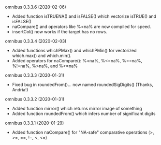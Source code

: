 omnibus 0.3.3.6 (2020-02-06)

* Added function isTRUENA() and isFALSE() which vectorize isTRUE() and isFALSE()
* naCompare() and operators like %<na% are now compiled for speed.
* insertCol() now works if the target has no rows.

omnibus 0.3.3.4 (2020-02-03)

* Added functions whichPMax() and whichPMin() for vectorized which.max() and which.min().
* Added operators for naCompare(): %<na%, %<=na%, %==na%, %!=na%, %>na%, and %>=na%

omnibus 0.3.3.3 (2020-01-31)

* Fixed bug in roundedFrom()... now named roundedSigDigits() (Thanks, Andria!)

omnibus 0.3.3.2 (2020-01-31)

* Added function mirror() which returns mirror image of something
* Added function roundedFrom() which infers number of significant digits

omnibus 0.3.3.1 (2020-01-29)

* Added function naCompare() for "NA-safe" comparative operations (>, >=, ==, !=, <, <=)
